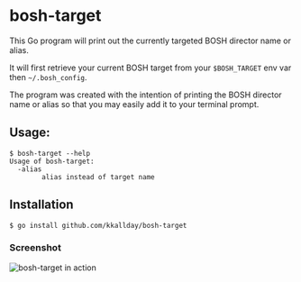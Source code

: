 # bosh-target
This Go program will print out the currently targeted BOSH director name or alias.  

It will first retrieve your current BOSH target from your `$BOSH_TARGET` env var then `~/.bosh_config`.

The program was created with the intention of printing the BOSH director name or alias so that you may easily add
it to your terminal prompt.

## Usage:
```
$ bosh-target --help
Usage of bosh-target:
  -alias
    	alias instead of target name
```

## Installation
```
$ go install github.com/kkallday/bosh-target
```

### Screenshot
![bosh-target in action](https://raw.githubusercontent.com/kkallday/bosh-target/master/screenshot.png)
